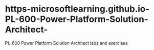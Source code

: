 # https-microsoftlearning.github.io-PL-600-Power-Platform-Solution-Architect-
PL-600 Power Platform Solution Architect labs and exercises
